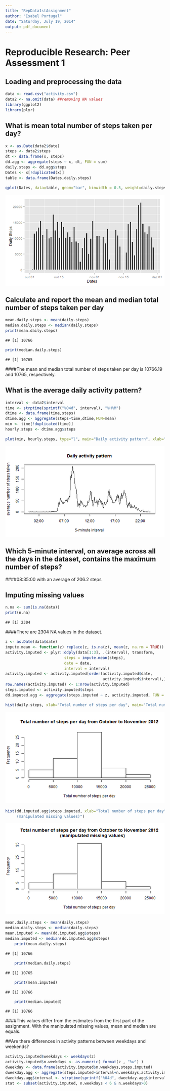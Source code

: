 ```yaml
---
title: "RepData1stAssignment"
author: "Isabel Portugal"
date: "Saturday, July 19, 2014"
output: pdf_document
---
```



# Reproducible Research: Peer Assessment 1



## Loading and preprocessing the data


```r
data <- read.csv("activity.csv")
data2 <- na.omit(data) ##removing NA values
library(ggplot2)
library(plyr)
```


## What is mean total number of steps taken per day?


```r
x <- as.Date(data2$date)
steps <- data2$steps
dt <- data.frame(x, steps)
dd.agg <- aggregate(steps ~ x, dt, FUN = sum)
daily.steps <- dd.agg$steps
Dates <- x[!duplicated(x)]
table <- data.frame(Dates,daily.steps)
```



```r
qplot(Dates, data=table, geom="bar", binwidth = 0.5, weight=daily.steps,mean="Total number of steps taken per day", ylab = "Daily Steps")
```

![plot of chunk unnamed-chunk-3](figure/unnamed-chunk-3.png) 


## Calculate and report the mean and median total number of steps taken per day


```r
mean.daily.steps <- mean(daily.steps)
median.daily.steps <- median(daily.steps)
print(mean.daily.steps)
```

```
## [1] 10766
```

```r
print(median.daily.steps)
```

```
## [1] 10765
```

####The mean and median total number of steps taken per day is 10766.19 and 10765, respectively.


## What is the average daily activity pattern?


```r
interval <- data2$interval 
time <- strptime(sprintf("%04d", interval), "%H%M")
dtime <- data.frame(time,steps)
dtime.agg <- aggregate(steps~time,dtime,FUN=mean)
min <- time[!duplicated(time)]
hourly.steps <- dtime.agg$steps
```


```r
plot(min, hourly.steps, type="l", main="Daily activity pattern", xlab="5-minute interval", ylab="average number of steps taken")
```

![plot of chunk unnamed-chunk-6](figure/unnamed-chunk-6.png) 


## Which 5-minute interval, on average across all the days in the dataset, contains the maximum number of steps?

####08:35:00 with an average of 206.2 steps

## Imputing missing values


```r
n.na <- sum(is.na(data))
print(n.na)
```

```
## [1] 2304
```
 
####There are 2304 NA values in the dataset.
  
  

```r
z <- as.Date(data$date)
impute.mean <- function(z) replace(z, is.na(z), mean(z, na.rm = TRUE))
activity.imputed <- plyr::ddply(data[1:3], .(interval), transform,
                          steps = impute.mean(steps),
                          date = date,
                          interval = interval)
activity.imputed <- activity.imputed[order(activity.imputed$date,
                                           activity.imputed$interval),]
row.names(activity.imputed) <- 1:nrow(activity.imputed)
steps.imputed <- activity.imputed$steps
dd.imputed.agg <- aggregate(steps.imputed ~ z, activity.imputed, FUN = sum)
```


```r
hist(daily.steps, xlab="Total number of steps per day", main="Total number of steps per day from October to November 2012")
```

![plot of chunk unnamed-chunk-9](figure/unnamed-chunk-91.png) 

```r
hist(dd.imputed.agg$steps.imputed, xlab="Total number of steps per day", main="Total number of steps per day from October to November 2012
     (manipulated missing values)")
```

![plot of chunk unnamed-chunk-9](figure/unnamed-chunk-92.png) 
 

```r
mean.daily.steps <- mean(daily.steps)
median.daily.steps <- median(daily.steps)
mean.imputed <- mean(dd.imputed.agg$steps)
median.imputed <- median(dd.imputed.agg$steps)
    print(mean.daily.steps)
```

```
## [1] 10766
```

```r
    print(median.daily.steps)
```

```
## [1] 10765
```

```r
    print(mean.imputed)
```

```
## [1] 10766
```

```r
    print(median.imputed)
```

```
## [1] 10766
```

####This values differ from the estimates from the first part of the assignment. With the manipulated missing values, mean and median are equals.



##Are there differences in activity patterns between weekdays and weekends?


```r
activity.imputed$weekdays <- weekdays(z)
activity.imputed$n.weekdays <- as.numeric( format(z , "%w") )
dweekday <- data.frame(activity.imputed$n.weekdays,steps.imputed)
dweekday.agg <- aggregate(steps.imputed~interval+n.weekdays,activity.imputed,FUN=mean)
dweekday.agg$interval <- strptime(sprintf("%04d", dweekday.agg$interval), "%H%M")
stat <- subset(activity.imputed, n.weekdays < 6 & n.weekdays>0)
```
